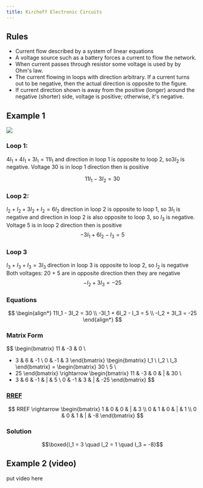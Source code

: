 ```yaml
---
title: Kirchoff Electronic Circuits
---
```


## Rules
- Current flow described by a system of linear equations
- A voltage source such as a battery forces a current to flow the network.
- When current passes through resistor some voltage is used by by Ohm's law.
- The current flowing in loops with direction arbitrary. If a current turns out to be negative, then the actual direction is opposite to the figure.
- If current direction shown is away from the positive (longer) around the negative (shorter) side, voltage is positive; otherwise, it's negative.

## Example 1
![](../attachments/cleanshot-2025-02-01-at-1218342x.png)
### Loop 1:

$4I_1 + 4I_1 + 3I_1 = 11I_1$ and direction in loop 1 is opposite to loop 2, so$3I_2$ is negative. Voltage 30 is in loop 1 direction then is positive

$$11I_1 - 3I_2 = 30$$

### Loop 2:

$I_2 + I_2 + 3I_2 + I_2 = 6I_2$ direction in loop 2 is opposite to loop 1, so $3I_1$ is negative and direction in loop 2 is also opposite to loop 3, so $I_3$ is negative. Voltage 5 is in loop 2 direction then is positive
$$-3I_1 + 6I_2 - I_3 = 5$$
### Loop 3
$I_3 + I_3 + I_3 = 3I_3$ direction in loop 3 is opposite to loop 2, so $I_2$ is negative
Both voltages: 20 + 5 are in opposite direction then they are negative
$$-I_2 + 3I_3 = -25$$
### Equations
$$
\begin{align*}
11I_1 - 3I_2 = 30 \\
-3I_1 + 6I_2 - I_3 = 5 \\
-I_2 + 3I_3 = -25 
\end{align*}
$$
### Matrix Form

$$
\begin{bmatrix}
11 & -3 & 0 \\
- 3 & 6 & -1 \\
0 & -1 & 3
\end{bmatrix}
\begin{bmatrix}
I_1 \\
I_2 \\
I_3
\end{bmatrix}
=
\begin{bmatrix}
30 \\
5 \\
- 25
\end{bmatrix}
\rightarrow
\begin{bmatrix}
11 & -3 & 0 & | & 30 \\
- 3 & 6 & -1 & | & 5 \\
0 & -1 & 3 & | & -25
\end{bmatrix}
$$

### [RREF](/matrices-and-linear-transformations/reduced-row-echelon-form)

$$
RREF \rightarrow
\begin{bmatrix}
1 & 0 & 0 & | & 3 \\
0 & 1 & 0 & | & 1 \\
0 & 0 & 1 & | & -8
\end{bmatrix}
$$

### Solution

$$\boxed{I_1 = 3 \quad I_2 = 1 \quad I_3 = -8}$$
## Example 2 (video)
put video here